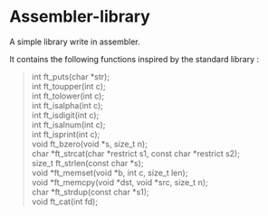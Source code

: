 # Assembler-library

A simple library write in assembler.

It contains the following functions inspired by the standard library :

>int ft_puts(char *str);  
>int ft_toupper(int c);  
>int ft_tolower(int c);  
>int ft_isalpha(int c);  
>int ft_isdigit(int c);  
>int ft_isalnum(int c);  
>int ft_isprint(int c);  
>void ft_bzero(void *s, size_t n);  
>char *ft_strcat(char *restrict s1, const char *restrict s2);  
>size_t ft_strlen(const char *s);  
>void *ft_memset(void *b, int c, size_t len);  
>void *ft_memcpy(void *dst, void *src, size_t n);  
>char *ft_strdup(const char *s1);  
>void ft_cat(int fd);  
